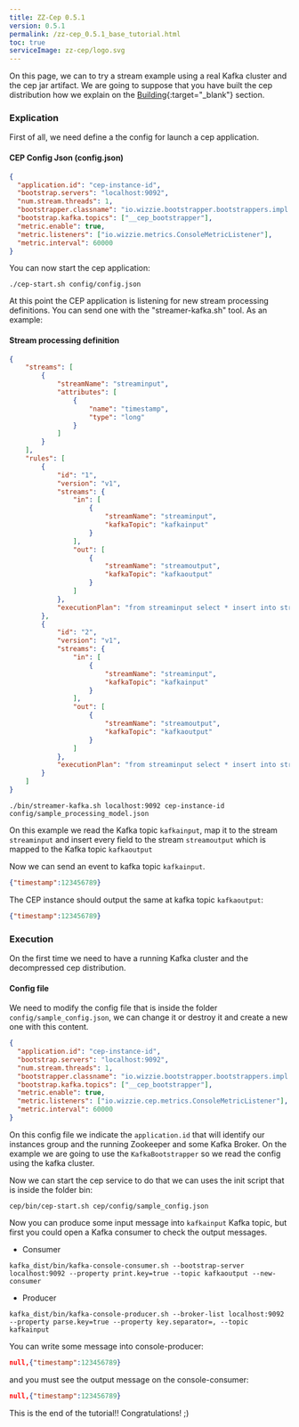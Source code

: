 ```yaml
---
title: ZZ-Cep 0.5.1
version: 0.5.1
permalink: /zz-cep_0.5.1_base_tutorial.html
toc: true
serviceImage: zz-cep/logo.svg
---
```


On this page, we can to try a stream example using a real Kafka cluster and the cep jar artifact. We are going to suppose that you have built the cep distribution how we explain on the [Building](https://github.com/wizzie-io/zz-cep#compiling-sources){:target="_blank"} section.

### Explication
First of all, we need define a the config for launch a cep application.

#### CEP Config Json (config.json)

```json
{
  "application.id": "cep-instance-id",
  "bootstrap.servers": "localhost:9092",
  "num.stream.threads": 1,
  "bootstrapper.classname": "io.wizzie.bootstrapper.bootstrappers.impl.KafkaBootstrapper",
  "bootstrap.kafka.topics": ["__cep_bootstrapper"],
  "metric.enable": true,
  "metric.listeners": ["io.wizzie.metrics.ConsoleMetricListener"],
  "metric.interval": 60000
}
```

You can now start the cep application:

```
./cep-start.sh config/config.json
```

At this point the CEP application is listening for new stream processing definitions. You can send one with the "streamer-kafka.sh" tool.
As an example:

#### Stream processing definition
```json
{
    "streams": [
        {
            "streamName": "streaminput",
            "attributes": [
                {
                    "name": "timestamp",
                    "type": "long"
                }
            ]
        }
    ],
    "rules": [
        {
            "id": "1",
            "version": "v1",
            "streams": {
                "in": [
                    {
                        "streamName": "streaminput",
                        "kafkaTopic": "kafkainput"
                    }
                ],
                "out": [
                    {
                        "streamName": "streamoutput",
                        "kafkaTopic": "kafkaoutput"
                    }
                ]
            },
            "executionPlan": "from streaminput select * insert into streamoutput"
        },
        {
            "id": "2",
            "version": "v1",
            "streams": {
                "in": [
                    {
                        "streamName": "streaminput",
                        "kafkaTopic": "kafkainput"
                    }
                ],
                "out": [
                    {
                        "streamName": "streamoutput",
                        "kafkaTopic": "kafkaoutput"
                    }
                ]
            },
            "executionPlan": "from streaminput select * insert into streamoutput"
        }
    ]
}
```

```
./bin/streamer-kafka.sh localhost:9092 cep-instance-id config/sample_processing_model.json
```

On this example we read the Kafka topic `kafkainput`, map it to the stream `streaminput` and insert every field to the stream `streamoutput` which is mapped to the Kafka topic `kafkaoutput`

Now we can send an event to kafka topic `kafkainput`.

```json
{"timestamp":123456789}
```

The CEP instance should output the same at kafka topic `kafkaoutput`:

```json
{"timestamp":123456789}
```

### Execution

On the first time we need to have a running Kafka cluster and the decompressed cep distribution.

#### Config file

We need to modify the config file that is inside the folder `config/sample_config.json`, we can change it or destroy it and create a new one with this content.

```json
{
  "application.id": "cep-instance-id",
  "bootstrap.servers": "localhost:9092",
  "num.stream.threads": 1,
  "bootstrapper.classname": "io.wizzie.bootstrapper.bootstrappers.impl.KafkaBootstrapper",
  "bootstrap.kafka.topics": ["__cep_bootstrapper"],
  "metric.enable": true,
  "metric.listeners": ["io.wizzie.cep.metrics.ConsoleMetricListener"],
  "metric.interval": 60000
}
```

On this config file we indicate the `application.id` that will identify our instances group and the running Zookeeper and some Kafka Broker. On the example we are going to use the `KafkaBootstrapper` so we read the config using the kafka cluster.

Now we can start the cep service to do that we can uses the init script that is inside the folder bin:

```
cep/bin/cep-start.sh cep/config/sample_config.json
```

Now you can produce some input message into `kafkainput` Kafka topic, but first you could open a Kafka consumer to check the output messages.

* Consumer
```
kafka_dist/bin/kafka-console-consumer.sh --bootstrap-server localhost:9092 --property print.key=true --topic kafkaoutput --new-consumer
```

* Producer
```
kafka_dist/bin/kafka-console-producer.sh --broker-list localhost:9092 --property parse.key=true --property key.separator=, --topic kafkainput
```

You can write some message into console-producer:

```json
null,{"timestamp":123456789}
```

and you must see the output message on the console-consumer:

```json
null,{"timestamp":123456789}
```

This is the end of the tutorial!! Congratulations! ;)


